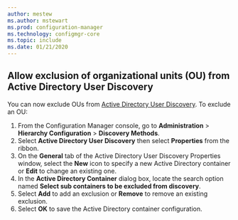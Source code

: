```yaml
---
author: mestew
ms.author: mstewart
ms.prod: configuration-manager
ms.technology: configmgr-core
ms.topic: include
ms.date: 01/21/2020
---
```

## <a name="bkmk_disco"></a> Allow exclusion of organizational units (OU) from Active Directory User Discovery 
<!--5193509-->
You can now exclude OUs from [Active Directory User Discovery](../../../../servers/deploy/configure/configure-discovery-methods.md#bkmk_config-adud). To exclude an OU:

1. From the Configuration Manager console, go to **Administration** > **Hierarchy Configuration** > **Discovery Methods**.
1. Select **Active Directory User Discovery** then select **Properties** from the ribbon.
1. On the **General** tab of the Active Directory User Discovery Properties window, select the **New** icon to specify a new Active Directory container or **Edit** to change an existing one.
1. In the **Active Directory Container** dialog box, locate the search option named **Select sub containers to be excluded from discovery**.
1. Select **Add** to add an exclusion or **Remove** to remove an existing exclusion.
1. Select **OK** to save the Active Directory container configuration.
